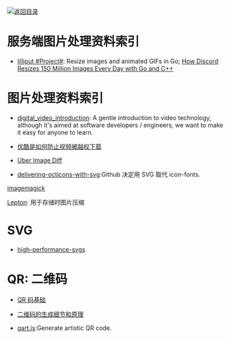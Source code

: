 [![返回目录](https://parg.co/UGo)](https://parg.co/b4z) 
 
# 服务端图片处理资料索引

* [lilliput #Project#](https://github.com/discordapp/lilliput): Resize images and animated GIFs in Go; [How Discord Resizes 150 Million Images Every Day with Go and C++](https://parg.co/UEb)

# 图片处理资料索引

* [digital_video_introduction](https://github.com/leandromoreira/digital_video_introduction): A gentle introduction to video technology, although it's aimed at software developers / engineers, we want to make it easy for anyone to learn.

* [优酷是如何防止视频被越权下载](https://zybuluo.com/RexGene/note/596711)

- [Uber Image Diff](https://github.com/uber/image-diff)

* [delivering-octicons-with-svg](https://github.com/blog/2112-delivering-octicons-with-svg):Github 决定用 SVG 取代 icon-fonts.

[imagemagick](https://github.com/yourdeveloper/node-imagemagick)

[Lepton](https://github.com/dropbox/lepton): 用于存储时图片压缩

# SVG

* [high-performance-svgs](https://css-tricks.com/high-performance-svgs/)

# QR: 二维码

* [QR 码基础](https://zhuanlan.zhihu.com/p/21463650)

* [二维码的生成细节和原理](http://coolshell.cn/articles/10590.html#jtss-tsina)

* [qart.js](https://github.com/kciter/qart.js):Generate artistic QR code.
